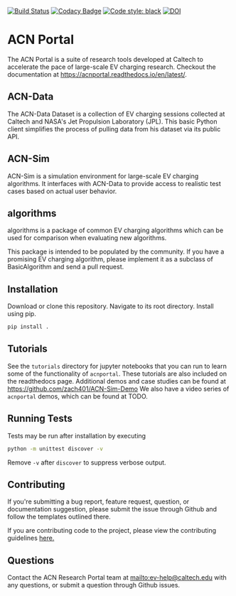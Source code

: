 [![Build Status](https://travis-ci.org/zach401/acnportal.svg?branch=master)](https://travis-ci.org/zach401/acnportal)
[![Codacy Badge](https://api.codacy.com/project/badge/Grade/c357a20f61f941688c157ce21de905b7)](https://www.codacy.com/manual/Caltech_ACN/acnportal?utm_source=github.com&amp;utm_medium=referral&amp;utm_content=zach401/acnportal&amp;utm_campaign=Badge_Grade)
<a href="https://github.com/psf/black"><img alt="Code style: black" src="https://img.shields.io/badge/code%20style-black-000000.svg"></a>
[![DOI](https://zenodo.org/badge/134629497.svg)](https://zenodo.org/badge/latestdoi/134629497)
</p>

# ACN Portal

The ACN Portal is a suite of research tools developed at Caltech to accelerate the pace of large-scale EV charging research.
Checkout the documentation at <https://acnportal.readthedocs.io/en/latest/>.

## ACN-Data

The ACN-Data Dataset is a collection of EV charging sessions collected at Caltech and NASA's Jet Propulsion Laboratory (JPL). This basic Python client simplifies the process of pulling data from his dataset via its public API.

## ACN-Sim

ACN-Sim is a simulation environment for large-scale EV charging algorithms. It interfaces with ACN-Data to provide access to realistic test cases based on actual user behavior.

## algorithms

algorithms is a package of common EV charging algorithms which can be used for comparison when evaluating new algorithms.

This package is intended to be populated by the community. If you have a promising EV charging algorithm, please implement it as a subclass of BasicAlgorithm and send a pull request.

## Installation

Download or clone this repository. Navigate to its root directory. Install using pip.

```bash
pip install .
```

## Tutorials

See the `tutorials` directory for jupyter notebooks that you can
run to learn some of the functionality of `acnportal`. These
tutorials are also included on the readthedocs page. Additional
demos and case studies can be found at
<https://github.com/zach401/ACN-Sim-Demo>
We also have a video series of `acnportal` demos, which can
be found at TODO.

## Running Tests

Tests may be run after installation by executing

```bash
python -m unittest discover -v
```

Remove `-v` after `discover` to suppress verbose output.

## Contributing

If you're submitting a bug report, feature request, question, or
documentation suggestion, please submit the issue through Github and
follow the templates outlined there.

If you are contributing code to the project, please view the 
contributing guidelines [here.](https://github.com/zach401/acnportal/master/CONTRIBUTING.md)

## Questions

Contact the ACN Research Portal team at <mailto:ev-help@caltech.edu> with any
questions, or submit a question through Github issues.
